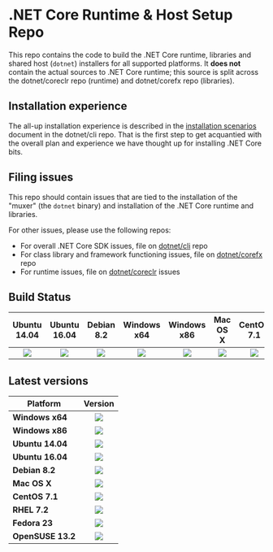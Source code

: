 .NET Core Runtime & Host Setup Repo
===================================

This repo contains the code to build the .NET Core runtime, libraries and shared host (`dotnet`) installers for 
all supported platforms. It **does not** contain the actual sources to .NET Core runtime; this source is split across 
the dotnet/coreclr repo (runtime) and dotnet/corefx repo (libraries). 

## Installation experience
The all-up installation experience is described in the [installation scenarios](https://github.com/dotnet/cli/blob/rel/1.0.0/Documentation/cli-installation-scenarios.md) 
document in the dotnet/cli repo. That is the first step to get acquantied with the overall plan and experience we have
thought up for installing .NET Core bits. 

## Filing issues
This repo should contain issues that are tied to the installation of the "muxer" (the `dotnet` binary) and installation 
of the .NET Core runtime and libraries. 

For other issues, please use the following repos:

- For overall .NET Core SDK issues, file on [dotnet/cli](https://github.com/dotnet/cli) repo
- For class library and framework functioning issues, file on [dotnet/corefx](https://github.com/dotnet/corefx) repo
- For runtime issues, file on [dotnet/coreclr](https://github.com/dotnet/coreclr) issues

Build Status
------------

|Ubuntu 14.04 |Ubuntu 16.04 |Debian 8.2 |Windows x64 |Windows x86 |Mac OS X |CentOS 7.1 |RHEL 7.2 |Fedora 23 |OpenSUSE 13.2 |
|:------:|:------:|:------:|:------:|:------:|:------:|:------:|:------:|:------:|:------:|
|[![](https://mseng.visualstudio.com/_apis/public/build/definitions/d09b7a4d-0a51-4c0e-a15a-07921d5b558f/3599/badge)](https://mseng.visualstudio.com/dotnetcore/_build?_a=completed&definitionId=3599)|[![](https://mseng.visualstudio.com/_apis/public/build/definitions/d09b7a4d-0a51-4c0e-a15a-07921d5b558f/3600/badge)](https://mseng.visualstudio.com/dotnetcore/_build?_a=completed&definitionId=3600)|[![](https://mseng.visualstudio.com/_apis/public/build/definitions/d09b7a4d-0a51-4c0e-a15a-07921d5b558f/3592/badge)](https://mseng.visualstudio.com/dotnetcore/_build?_a=completed&definitionId=3592)|[![](https://mseng.visualstudio.com/_apis/public/build/definitions/d09b7a4d-0a51-4c0e-a15a-07921d5b558f/3597/badge)](https://mseng.visualstudio.com/dotnetcore/_build?_a=completed&definitionId=3597)|[![](https://mseng.visualstudio.com/_apis/public/build/definitions/d09b7a4d-0a51-4c0e-a15a-07921d5b558f/3598/badge)](https://mseng.visualstudio.com/dotnetcore/_build?_a=completed&definitionId=3598)|[![](https://mseng.visualstudio.com/_apis/public/build/definitions/d09b7a4d-0a51-4c0e-a15a-07921d5b558f/3595/badge)](https://mseng.visualstudio.com/dotnetcore/_build?_a=completed&definitionId=3595)|[![](https://mseng.visualstudio.com/_apis/public/build/definitions/d09b7a4d-0a51-4c0e-a15a-07921d5b558f/3591/badge)](https://mseng.visualstudio.com/dotnetcore/_build?_a=completed&definitionId=3591)|[![](https://mseng.visualstudio.com/_apis/public/build/definitions/d09b7a4d-0a51-4c0e-a15a-07921d5b558f/3596/badge)](https://mseng.visualstudio.com/dotnetcore/_build?_a=completed&definitionId=3596)|[![](https://mseng.visualstudio.com/_apis/public/build/definitions/d09b7a4d-0a51-4c0e-a15a-07921d5b558f/3593/badge)](https://mseng.visualstudio.com/dotnetcore/_build?_a=completed&definitionId=3593)|[![](https://mseng.visualstudio.com/_apis/public/build/definitions/d09b7a4d-0a51-4c0e-a15a-07921d5b558f/3594/badge)](https://mseng.visualstudio.com/dotnetcore/_build?_a=completed&definitionId=3594)|

Latest versions
-----------------------

|Platform |Version |
|---------|:------:|
|**Windows x64**|[![](https://dotnetcli.blob.core.windows.net/dotnet/preview/Binaries/Latest/sharedfx_Windows_x64_Release_version_badge.svg)](https://dotnetcli.blob.core.windows.net/dotnet/preview/dnvm/latest.sharedfx.win.x64.version)|
|**Windows x86**|[![](https://dotnetcli.blob.core.windows.net/dotnet/preview/Binaries/Latest/sharedfx_Windows_x86_Release_version_badge.svg)](https://dotnetcli.blob.core.windows.net/dotnet/preview/dnvm/latest.sharedfx.win.x86.version)|
|**Ubuntu 14.04**|[![](https://dotnetcli.blob.core.windows.net/dotnet/preview/Binaries/Latest/sharedfx_Ubuntu_x64_Release_version_badge.svg)](https://dotnetcli.blob.core.windows.net/dotnet/preview/dnvm/latest.sharedfx.ubuntu.x64.version)|
|**Ubuntu 16.04**|[![](https://dotnetcli.blob.core.windows.net/dotnet/preview/Binaries/Latest/sharedfx_Ubuntu_16_04_x64_Release_version_badge.svg)](https://dotnetcli.blob.core.windows.net/dotnet/preview/dnvm/latest.sharedfx.ubuntu.16.04.x64.version)|
|**Debian 8.2**|[![](https://dotnetcli.blob.core.windows.net/dotnet/preview/Binaries/Latest/sharedfx_Debian_x64_Release_version_badge.svg)](https://dotnetcli.blob.core.windows.net/dotnet/preview/dnvm/latest.sharedfx.debian.x64.version)|
|**Mac OS X**|[![](https://dotnetcli.blob.core.windows.net/dotnet/preview/Binaries/Latest/sharedfx_OSX_x64_Release_version_badge.svg)](https://dotnetcli.blob.core.windows.net/dotnet/preview/dnvm/latest.sharedfx.osx.x64.version)|
|**CentOS 7.1**|[![](https://dotnetcli.blob.core.windows.net/dotnet/preview/Binaries/Latest/sharedfx_CentOS_x64_Release_version_badge.svg)](https://dotnetcli.blob.core.windows.net/dotnet/preview/dnvm/latest.sharedfx.centos.x64.version)|
|**RHEL 7.2**|[![](https://dotnetcli.blob.core.windows.net/dotnet/preview/Binaries/Latest/sharedfx_RHEL_x64_Release_version_badge.svg)](https://dotnetcli.blob.core.windows.net/dotnet/preview/dnvm/latest.sharedfx.rhel.x64.version)|
|**Fedora 23**|[![](https://dotnetcli.blob.core.windows.net/dotnet/preview/Binaries/Latest/sharedfx_Fedora_23_x64_Release_version_badge.svg)](https://dotnetcli.blob.core.windows.net/dotnet/preview/dnvm/latest.sharedfx.fedora.23.x64.version)|
|**OpenSUSE 13.2**|[![](https://dotnetcli.blob.core.windows.net/dotnet/preview/Binaries/Latest/sharedfx_openSUSE_13_2_x64_Release_version_badge.svg)](https://dotnetcli.blob.core.windows.net/dotnet/preview/dnvm/latest.sharedfx.opensuse.13.2.x64.version)|
